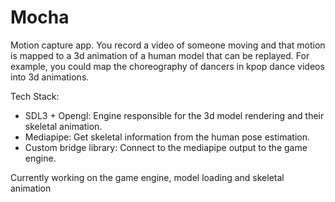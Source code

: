 # Mocha

Motion capture app. You record a video of someone moving
and that motion is mapped to a 3d animation of a human model
that can be replayed. For example, you could map the choreography
of dancers in kpop dance videos into 3d animations.

Tech Stack:
- SDL3 + Opengl: Engine responsible for the 3d model rendering and their skeletal animation.
- Mediapipe: Get skeletal information from the human pose estimation.
- Custom bridge library: Connect to the mediapipe output to the game engine.

Currently working on the game engine, model loading and skeletal animation